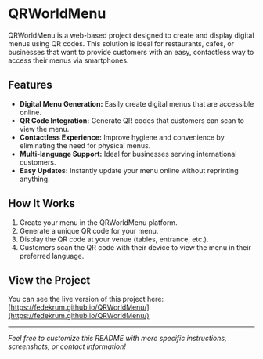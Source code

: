 # QRWorldMenu

QRWorldMenu is a web-based project designed to create and display digital menus using QR codes. This solution is ideal for restaurants, cafes, or businesses that want to provide customers with an easy, contactless way to access their menus via smartphones.

## Features

- **Digital Menu Generation:** Easily create digital menus that are accessible online.
- **QR Code Integration:** Generate QR codes that customers can scan to view the menu.
- **Contactless Experience:** Improve hygiene and convenience by eliminating the need for physical menus.
- **Multi-language Support:** Ideal for businesses serving international customers.
- **Easy Updates:** Instantly update your menu online without reprinting anything.

## How It Works

1. Create your menu in the QRWorldMenu platform.
2. Generate a unique QR code for your menu.
3. Display the QR code at your venue (tables, entrance, etc.).
4. Customers scan the QR code with their device to view the menu in their preferred language.

## View the Project

You can see the live version of this project here:  
[https://fedekrum.github.io/QRWorldMenu/](https://fedekrum.github.io/QRWorldMenu/)

---

*Feel free to customize this README with more specific instructions, screenshots, or contact information!*
